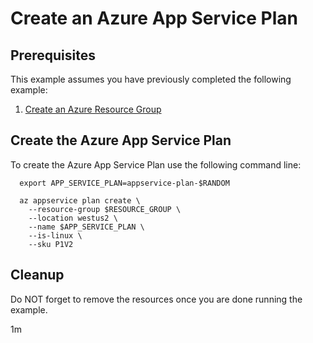 
# Create an Azure App Service Plan

## Prerequisites

This example assumes you have previously completed the following example:

1. [Create an Azure Resource Group](../../../group/create/)

## Create the Azure App Service Plan

<!-- workflow.include(../../../group/create/README.md) -->

To create the Azure App Service Plan use the following command line:

```shell
  export APP_SERVICE_PLAN=appservice-plan-$RANDOM

  az appservice plan create \
    --resource-group $RESOURCE_GROUP \
    --location westus2 \
    --name $APP_SERVICE_PLAN \
    --is-linux \
    --sku P1V2
```

<!-- workflow.directOnly() 
export RESULT=$(az appservice plan show --resource-group $RESOURCE_GROUP --name $APP_SERVICE_PLAN --query provisioningState --output tsv)
az group delete --name $RESOURCE_GROUP --yes || true
if [[ "$RESULT" != Succeeded ]]; then
  exit 1
fi
  -->

## Cleanup

Do NOT forget to remove the resources once you are done running the example.

1m
